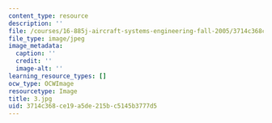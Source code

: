 ```yaml
---
content_type: resource
description: ''
file: /courses/16-885j-aircraft-systems-engineering-fall-2005/3714c368ce19a5de215bc5145b3777d5_3.jpg
file_type: image/jpeg
image_metadata:
  caption: ''
  credit: ''
  image-alt: ''
learning_resource_types: []
ocw_type: OCWImage
resourcetype: Image
title: 3.jpg
uid: 3714c368-ce19-a5de-215b-c5145b3777d5
---
```

